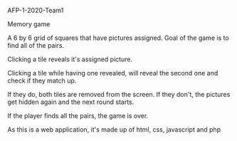 AFP-1-2020-Team1

Memory game

A 6 by 6 grid of squares that have pictures assigned. Goal of the game is to find all of the pairs.

Clicking a tile reveals it's assigned picture.

Clicking a tile while having one revealed, will reveal the second one and check if they match up.

If they do, both tiles are removed from the screen. If they don't, the pictures get hidden again and the next round starts.

If the player finds all the pairs, the game is over.


As this is a web application, it's made up of html, css, javascript and php
